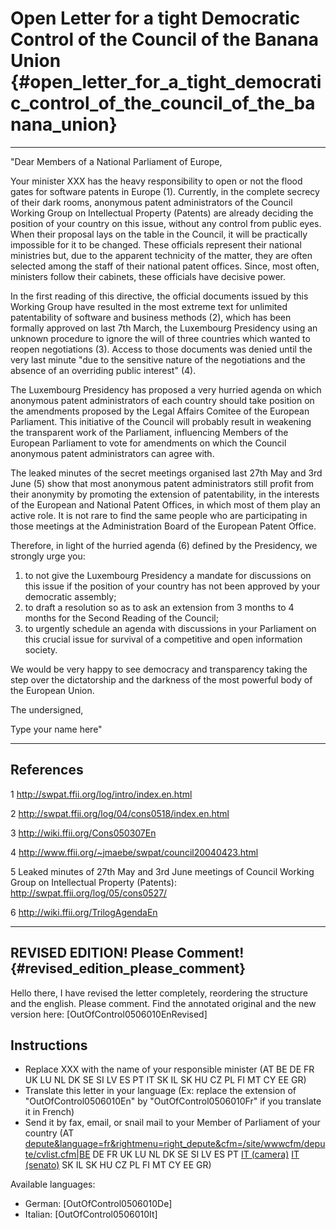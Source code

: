 # Open Letter for a tight Democratic Control of the Council of the Banana Union {#open_letter_for_a_tight_democratic_control_of_the_council_of_the_banana_union}

------------------------------------------------------------------------

\"Dear Members of a National Parliament of Europe,

Your minister XXX has the heavy responsibility to open or not the flood
gates for software patents in Europe (1). Currently, in the complete
secrecy of their dark rooms, anonymous patent administrators of the
Council Working Group on Intellectual Property (Patents) are already
deciding the position of your country on this issue, without any control
from public eyes. When their proposal lays on the table in the Council,
it will be practically impossible for it to be changed. These officials
represent their national ministries but, due to the apparent technicity
of the matter, they are often selected among the staff of their national
patent offices. Since, most often, ministers follow their cabinets,
these officials have decisive power.

In the first reading of this directive, the official documents issued by
this Working Group have resulted in the most extreme text for unlimited
patentability of software and business methods (2), which has been
formally approved on last 7th March, the Luxembourg Presidency using an
unknown procedure to ignore the will of three countries which wanted to
reopen negotiations (3). Access to those documents was denied until the
very last minute \"due to the sensitive nature of the negotiations and
the absence of an overriding public interest\" (4).

The Luxembourg Presidency has proposed a very hurried agenda on which
anonymous patent administrators of each country should take position on
the amendments proposed by the Legal Affairs Comitee of the European
Parliament. This initiative of the Council will probably result in
weakening the transparent work of the Parliament, influencing Members of
the European Parliament to vote for amendments on which the Council
anonymous patent administrators can agree with.

The leaked minutes of the secret meetings organised last 27th May and
3rd June (5) show that most anonymous patent administrators still profit
from their anonymity by promoting the extension of patentability, in the
interests of the European and National Patent Offices, in which most of
them play an active role. It is not rare to find the same people who are
participating in those meetings at the Administration Board of the
European Patent Office.

Therefore, in light of the hurried agenda (6) defined by the Presidency,
we strongly urge you:

1.  to not give the Luxembourg Presidency a mandate for discussions on
    this issue if the position of your country has not been approved by
    your democratic assembly;
2.  to draft a resolution so as to ask an extension from 3 months to 4
    months for the Second Reading of the Council;
3.  to urgently schedule an agenda with discussions in your Parliament
    on this crucial issue for survival of a competitive and open
    information society.

We would be very happy to see democracy and transparency taking the step
over the dictatorship and the darkness of the most powerful body of the
European Union.

The undersigned,

Type your name here\"

------------------------------------------------------------------------

## References

1 <http://swpat.ffii.org/log/intro/index.en.html>

2 <http://swpat.ffii.org/log/04/cons0518/index.en.html>

3 <http://wiki.ffii.org/Cons050307En>

4 <http://www.ffii.org/~jmaebe/swpat/council20040423.html>

5 Leaked minutes of 27th May and 3rd June meetings of Council Working
Group on Intellectual Property (Patents):
<http://swpat.ffii.org/log/05/cons0527/>

6 <http://wiki.ffii.org/TrilogAgendaEn>

------------------------------------------------------------------------

## REVISED EDITION! Please Comment! {#revised_edition_please_comment}

Hello there, I have revised the letter completely, reordering the
structure and the english. Please comment. Find the annotated original
and the new version here: \[OutOfControl0506010EnRevised\]

## Instructions

-   Replace XXX with the name of your responsible minister (AT BE DE FR
    UK LU NL DK SE SI LV ES PT IT SK IL SK HU CZ PL FI MT CY EE GR)
-   Translate this letter in your language (Ex: replace the extension of
    \"OutOfControl0506010En\" by \"OutOfControl0506010Fr\" if you
    translate it in French)
-   Send it by fax, email, or snail mail to your Member of Parliament of
    your country (AT
    [depute&language=fr&rightmenu=right_depute&cfm=/site/wwwcfm/depute/cvlist.cfm\|BE](http://www.lachambre.be/kvvcr/showpage.cfm?section= "wikilink")
    DE FR UK LU NL DK SE SI LV ES PT [IT
    (camera)](http://www.camera.it/chiosco.asp?content=deputati/composizione/_Deputati2001&position=Deputati\Elezioni%20%20della%20XIV%20legislatura\Eletti "wikilink")
    [IT
    (senato)](http://www.senato.it/leg/14/BGT/Schede/Attsen/Sen.html "wikilink")
    SK IL SK HU CZ PL FI MT CY EE GR)

Available languages:

-   German: \[OutOfControl0506010De\]
-   Italian: \[OutOfControl0506010It\]
